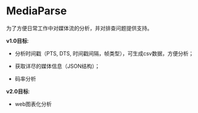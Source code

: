 # MediaParse
为了方便日常工作中对媒体流的分析，并对排查问题提供支持。

**v1.0目标**:

* 分析时间戳（PTS, DTS, 时间戳间隔，帧类型），可生成csv数据，方便分析；

* 获取详尽的媒体信息（JSON结构）；

* 码率分析


**v2.0目标**:

* web图表化分析

